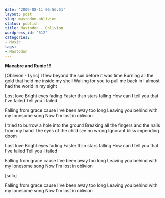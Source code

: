 ```yaml
---
date: '2009-08-11 06:56:51'
layout: post
slug: mastodon-oblivion
status: publish
title: Mastodon - Oblivion
wordpress_id: '512'
categories:
- Music
tags:
- Mastodon
---
```



**Macabre and Runic !!!**

[Oblivion - Lyric]
I flew beyond the sun before it was time
Burning all the gold that held me inside my shell
Waiting for you to pull me back in
I almost had the world in my sight

Lost love
Bright eyes fading
Faster than stars falling
How can I tell you that I've failed
Tell you I failed

Falling from grace cause I've been away too long
Leaving you behind with my lonesome song
Now I'm lost in oblivion

I tried to burrow a hole into the ground
Breaking all the fingers and the nails from my hand
The eyes of the child see no wrong
Ignorant bliss impending doom

Lost love
Bright eyes fading
Faster than stars falling
How can I tell you that I've failed
Tell you I failed

Falling from grace cause I've been away too long
Leaving you behind with my lonesome song
Now I'm lost in oblivion

[solo]

Falling from grace cause I've been away too long
Leaving you behind with my lonesome song
Now I'm lost in oblivion
